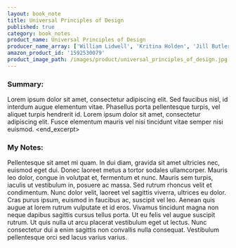 ```yaml
---
layout: book_note
title: Universal Principles of Design
published: true
category: book_notes
product_name: Universal Principles of Design
producer_name_array: ['William Lidwell', 'Kritina Holden', 'Jill Butler']
amazon_product_id: '1592530079'
product_image_path: /images/product/universal_principles_of_design.jpg
---
```


### Summary:

Lorem ipsum dolor sit amet, consectetur adipiscing elit. Sed faucibus nisl, id interdum augue elementum vitae. Phasellus porta pellentesque turpis, vel aliquet turpis hendrerit id. Lorem ipsum dolor sit amet, consectetur adipiscing elit. Fusce elementum mauris vel nisi tincidunt vitae semper nisi euismod.
<end_excerpt>

### My Notes:

Pellentesque sit amet mi quam. In dui diam, gravida sit amet ultricies nec, euismod eget dui. Donec laoreet metus a tortor sodales ullamcorper. Mauris leo dolor, congue in volutpat et, fermentum et nunc. Mauris sem turpis, iaculis ut vestibulum in, posuere ac massa. Sed rutrum rhoncus velit et condimentum. Nunc dolor velit, laoreet vel sagittis viverra, ultrices eu dolor. Cras purus ipsum, euismod in faucibus ac, suscipit vel leo. Aenean quis augue at lorem rutrum vulputate et id eros. Vivamus tincidunt magna non neque dapibus sagittis cursus tellus porta. Ut eu felis vel augue suscipit rutrum. Ut quis nulla ut arcu placerat vestibulum eget ut lectus. Nunc consectetur dui a enim sagittis non convallis nulla consequat. Vestibulum pellentesque orci sed lacus varius varius.